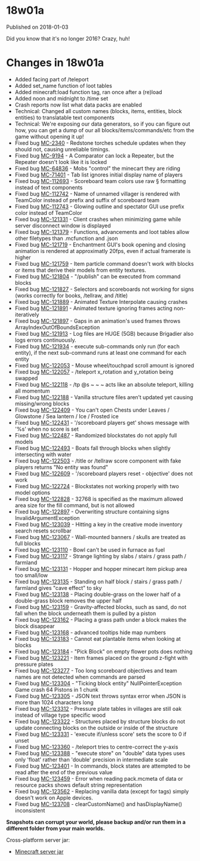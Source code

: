 # 18w01a
Published on 2018-01-03

Did you know that it's no longer 2016? Crazy, huh!

#  Changes in 18w01a

  * Added facing part of /teleport
  * Added set_name function of loot tables
  * Added minecraft:load function tag, ran once after a (re)load
  * Added noon and midnight to /time set
  * Crash reports now list what data packs are enabled
  * Technical: Changed all custom names (blocks, items, entities, block entities) to translatable text components
  * Technical: We're exposing our data generators, so if you can figure out how, you can get a dump of our all blocks/items/commands/etc from the game without opening it up!
  * Fixed bug [MC-2340](https://bugs.mojang.com/browse/MC-2340) \- Redstone torches schedule updates when they should not, causing unreliable timings.
  * Fixed bug [MC-9194](https://bugs.mojang.com/browse/MC-9194) \- A Comparator can lock a Repeater, but the Repeater doesn't look like it is locked
  * Fixed bug [MC-64836](https://bugs.mojang.com/browse/MC-64836) \- Mobs "control" the minecart they are riding
  * Fixed bug [MC-71401](https://bugs.mojang.com/browse/MC-71401) \- Tab list ignores initial display name of players
  * Fixed bug [MC-112693](https://bugs.mojang.com/browse/MC-112693) \- Scoreboard team colors use raw § formatting instead of text components
  * Fixed bug [MC-112742](https://bugs.mojang.com/browse/MC-112742) \- Name of unnamed villager is rendered with TeamColor instead of prefix and suffix of scoreboard team
  * Fixed bug [MC-112743](https://bugs.mojang.com/browse/MC-112743) \- Glowing outline and spectator GUI use prefix color instead of TeamColor
  * Fixed bug [MC-121331](https://bugs.mojang.com/browse/MC-121331) \- Client crashes when minimizing game while server disconnect window is displayed
  * Fixed bug [MC-121379](https://bugs.mojang.com/browse/MC-121379) \- Functions, advancements and loot tables allow other filetypes than .mcfunction and .json
  * Fixed bug [MC-121719](https://bugs.mojang.com/browse/MC-121719) \- Enchantment GUI's book opening and closing animation is rendered at approximatly 20fps, even if actual framerate is higher
  * Fixed bug [MC-121759](https://bugs.mojang.com/browse/MC-121759) \- Item particle command doesn't work with blocks or items that derive their models from entity textures.
  * Fixed bug [MC-121804](https://bugs.mojang.com/browse/MC-121804) \- "/publish" can be executed from command blocks
  * Fixed bug [MC-121827](https://bugs.mojang.com/browse/MC-121827) \- Selectors and scoreboards not working for signs (works correctly for books, /tellraw, and /title)
  * Fixed bug [MC-121889](https://bugs.mojang.com/browse/MC-121889) \- Animated Texture Interpolate causing crashes
  * Fixed bug [MC-121891](https://bugs.mojang.com/browse/MC-121891) \- Animated texture ignoring frames acting non-iteratively
  * Fixed bug [MC-121897](https://bugs.mojang.com/browse/MC-121897) \- Gaps in an animation's used frames throws ArrayIndexOutOfBoundsException
  * Fixed bug [MC-121913](https://bugs.mojang.com/browse/MC-121913) \- Log files are HUGE (5GB) because Brigadier also logs errors continuously.
  * Fixed bug [MC-121934](https://bugs.mojang.com/browse/MC-121934) \- execute sub-commands only run (for each entity), if the next sub-command runs at least one command for each entity
  * Fixed bug [MC-122053](https://bugs.mojang.com/browse/MC-122053) \- Mouse wheel/touchpad scroll amount is ignored
  * Fixed bug [MC-122057](https://bugs.mojang.com/browse/MC-122057) \- /teleport x_rotation and y_rotation being swapped
  * Fixed bug [MC-122118](https://bugs.mojang.com/browse/MC-122118) \- /tp @s ~ ~ ~ acts like an absolute teleport, killing all momentum
  * Fixed bug [MC-122188](https://bugs.mojang.com/browse/MC-122188) \- Vanilla structure files aren’t updated yet causing missing/wrong blocks
  * Fixed bug [MC-122409](https://bugs.mojang.com/browse/MC-122409) \- You can't open Chests under Leaves / Glowstone / Sea lantern / Ice / Frosted ice
  * Fixed bug [MC-122431](https://bugs.mojang.com/browse/MC-122431) \- '/scoreboard players get' shows message with '%s' when no score is set
  * Fixed bug [MC-122487](https://bugs.mojang.com/browse/MC-122487) \- Randomized blockstates do not apply full models
  * Fixed bug [MC-122493](https://bugs.mojang.com/browse/MC-122493) \- Boats fall through blocks when slightly intersecting with water
  * Fixed bug [MC-122503](https://bugs.mojang.com/browse/MC-122503) \- /title or /tellraw score component with fake players returns "No entity was found"
  * Fixed bug [MC-122609](https://bugs.mojang.com/browse/MC-122609) \- '/scoreboard players reset - objective' does not work
  * Fixed bug [MC-122724](https://bugs.mojang.com/browse/MC-122724) \- Blockstates not working properly with two model options
  * Fixed bug [MC-122828](https://bugs.mojang.com/browse/MC-122828) \- 32768 is specified as the maximum allowed area size for the fill command, but is not allowed
  * Fixed bug [MC-122897](https://bugs.mojang.com/browse/MC-122897) \- Overwriting structure containing signs InvalidArgumentException
  * Fixed bug [MC-123039](https://bugs.mojang.com/browse/MC-123039) \- Hitting a key in the creative mode inventory search resets scrollbar
  * Fixed bug [MC-123067](https://bugs.mojang.com/browse/MC-123067) \- Wall-mounted banners / skulls are treated as full blocks
  * Fixed bug [MC-123110](https://bugs.mojang.com/browse/MC-123110) \- Bowl can't be used in furnace as fuel
  * Fixed bug [MC-123117](https://bugs.mojang.com/browse/MC-123117) \- Strange lighting by slabs / stairs / grass path / farmland
  * Fixed bug [MC-123131](https://bugs.mojang.com/browse/MC-123131) \- Hopper and hopper minecart item pickup area too small/low
  * Fixed bug [MC-123135](https://bugs.mojang.com/browse/MC-123135) \- Standing on half block / stairs / grass path / farmland gives "cave effect" to sky
  * Fixed bug [MC-123138](https://bugs.mojang.com/browse/MC-123138) \- Placing double-grass on the lower half of a double-grass block removes the upper half
  * Fixed bug [MC-123159](https://bugs.mojang.com/browse/MC-123159) \- Gravity-affected blocks, such as sand, do not fall when the block underneath them is pulled by a piston
  * Fixed bug [MC-123162](https://bugs.mojang.com/browse/MC-123162) \- Placing a grass path under a block makes the block disappear
  * Fixed bug [MC-123168](https://bugs.mojang.com/browse/MC-123168) \- advanced tooltips hide map numbers 
  * Fixed bug [MC-123183](https://bugs.mojang.com/browse/MC-123183) \- Cannot eat plantable items when looking at blocks
  * Fixed bug [MC-123184](https://bugs.mojang.com/browse/MC-123184) \- "Pick Block" on empty flower pots does nothing
  * Fixed bug [MC-123221](https://bugs.mojang.com/browse/MC-123221) \- Item frames placed on the ground z-fight with pressure plates
  * Fixed bug [MC-123277](https://bugs.mojang.com/browse/MC-123277) \- Too long scoreboard objectives and team names are not detected when commands are parsed
  * Fixed bug [MC-123304](https://bugs.mojang.com/browse/MC-123304) \- "Ticking block entity" NullPointerException Game crash 64 Pistons in 1 chunk
  * Fixed bug [MC-123305](https://bugs.mojang.com/browse/MC-123305) \- JSON text throws syntax error when JSON is more than 1024 characters long
  * Fixed bug [MC-123312](https://bugs.mojang.com/browse/MC-123312) \- Pressure plate tables in villages are still oak instead of village type specific wood
  * Fixed bug [MC-123322](https://bugs.mojang.com/browse/MC-123322) \- Structures placed by structure blocks do not update connecting blocks on the outside or inside of the structure
  * Fixed bug [MC-123331](https://bugs.mojang.com/browse/MC-123331) \- 'execute if/unless score' sets the score to 0 if unset
  * Fixed bug [MC-123360](https://bugs.mojang.com/browse/MC-123360) \- /teleport tries to centre-correct the y-axis
  * Fixed bug [MC-123388](https://bugs.mojang.com/browse/MC-123388) \- "execute store" on "double" data types uses only 'float' rather than 'double' precision in intermediate scale 
  * Fixed bug [MC-123401](https://bugs.mojang.com/browse/MC-123401) \- In commands, block states are attempted to be read after the end of the previous value
  * Fixed bug [MC-123459](https://bugs.mojang.com/browse/MC-123459) \- Error when reading pack.mcmeta of data or resource packs shows default string representation
  * Fixed bug [MC-123562](https://bugs.mojang.com/browse/MC-123562) \- Replacing vanilla data (except for tags) simply doesn't work on Apple devices.
  * Fixed bug [MC-123708](https://bugs.mojang.com/browse/MC-123708) \- clearCustomName() and hasDisplayName() inconsistent

**Snapshots can corrupt your world, please backup and/or run them in a
different folder from your main worlds.**

Cross-platform server jar:

  * [Minecraft server jar](https://launcher.mojang.com/mc/game/18w01a/server/47a8d2bb4db5b5e3db6b7837c9f0fa17ea660448/server.jar)


